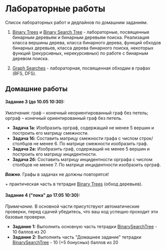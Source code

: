# Лабораторные работы

Список лабораторных работ и дедлайнов по домашним заданиям.

1. [Binary Trees](https://github.com/nasoboleva/Lyceum-Graphs-Course/blob/master/labs/BinaryTrees.ipynb)  и [Binary Search Tree](https://github.com/nasoboleva/Lyceum-Graphs-Course/blob/master/labs/BinarySearchTree.ipynb) - лабораторные, посвященные бинарным деревьям и бинарным деревьям поиска. Реализация класса вершины дерева, класса бинарного дерева, функций обходов бинарных деревьев, класса дерева бинарного поиска, некоторых функций (рекурсивных, нерекурсивных) по работе с бинарным деревом поиска.

2. [Graph Searches](https://github.com/nasoboleva/Lyceum-Graphs-Course/blob/master/labs/GraphSearches.ipynb) - лабораторная, посвященная обходам в графах (BFS, DFS).

## Домашние работы
#### Задание 3 (до 10.05 10:30):
 _Умолчания:_ граф – конечный неориентированный граф без петель; орграф – конечный ориентированный граф без петель.
* __Задача 1а:__ Изобразить орграф, содержащий не менее 5 вершин и построить его матрицу смежности.
* __Задача 1б:__ Составить матрицу смежности графа с числом строк/столбцов не менее 6. По матрице смежности изобразить граф.
* __Задача 2а:__ Изобразить граф, содержащий не менее 5 вершин и построить его матрицу инцидентности.
* __Задача 2б:__ Составить матрицу инцидентности орграфа с числом столбцов не менее 7. По матрице инцидентности изобразить орграф.

__*Важно*__. Графы в задачах не должны повторятся!

\+ практическая часть в тетрадке [Binary Trees](https://github.com/nasoboleva/Lyceum-Graphs-Course/blob/master/labs/BinaryTrees.ipynb) (обход деревьев).

#### Задание 4 ("пока" до 17.05 10:30):
_Примечание._ В основной части присутствуют автоматические проверки, перед сдачей убедитесь, что ваш код успещно проходит эти базовые проверки.
* __Задание 1:__ Выполнить основную часть тетрадки [BinarySearchTree](https://github.com/nasoboleva/Lyceum-Graphs-Course/blob/master/labs/BinarySearchTree.ipynb) - 10 баллов из 20
* __Задание 2:__ Выполнить часть "Домашнее задание" тетрадки [BinarySearchTree](https://github.com/nasoboleva/Lyceum-Graphs-Course/blob/master/labs/BinarySearchTree.ipynb) - 10 (+5 бонусных) баллов из 20
